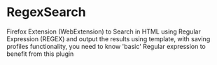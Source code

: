 # RegexSearch
Firefox Extension (WebExtension) to Search in HTML using Regular Expression (REGEX) and output the results using template, with saving profiles functionality, you need to know 'basic' Regular expression to benefit from this plugin
